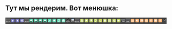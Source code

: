 ## Тут мы рендерим. Вот менюшка:

<p><a href="https://raw.githubusercontent.com/maxxca/parovoz/render/docs_render_shelf01.png" rel="nofollow"><img src="https://raw.githubusercontent.com/maxxca/parovoz/render/docs_render_shelf01.png"></a>

